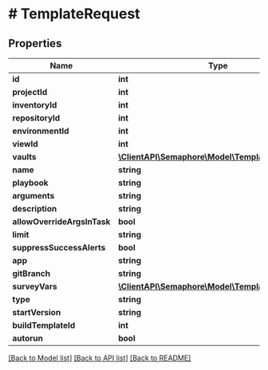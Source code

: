 # # TemplateRequest

## Properties

Name | Type | Description | Notes
------------ | ------------- | ------------- | -------------
**id** | **int** |  | [optional]
**projectId** | **int** |  | [optional]
**inventoryId** | **int** |  | [optional]
**repositoryId** | **int** |  | [optional]
**environmentId** | **int** |  | [optional]
**viewId** | **int** |  | [optional]
**vaults** | [**\ClientAPI\Semaphore\Model\TemplateVault[]**](TemplateVault.md) |  | [optional]
**name** | **string** |  | [optional]
**playbook** | **string** |  | [optional]
**arguments** | **string** |  | [optional]
**description** | **string** |  | [optional]
**allowOverrideArgsInTask** | **bool** |  | [optional]
**limit** | **string** |  | [optional]
**suppressSuccessAlerts** | **bool** |  | [optional]
**app** | **string** |  | [optional]
**gitBranch** | **string** |  | [optional]
**surveyVars** | [**\ClientAPI\Semaphore\Model\TemplateSurveyVar[]**](TemplateSurveyVar.md) |  | [optional]
**type** | **string** |  | [optional]
**startVersion** | **string** |  | [optional]
**buildTemplateId** | **int** |  | [optional]
**autorun** | **bool** |  | [optional]

[[Back to Model list]](../../README.md#models) [[Back to API list]](../../README.md#endpoints) [[Back to README]](../../README.md)
